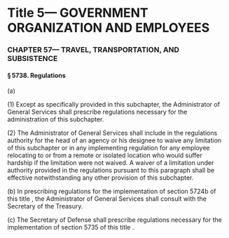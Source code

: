 
# Title 5— GOVERNMENT ORGANIZATION AND EMPLOYEES
### CHAPTER 57— TRAVEL, TRANSPORTATION, AND SUBSISTENCE
#### § 5738. Regulations

(a)

(1) Except as specifically provided in this subchapter, the Administrator of General Services shall prescribe regulations necessary for the administration of this subchapter.

(2) The Administrator of General Services shall include in the regulations authority for the head of an agency or his designee to waive any limitation of this subchapter or in any implementing regulation for any employee relocating to or from a remote or isolated location who would suffer hardship if the limitation were not waived. A waiver of a limitation under authority provided in the regulations pursuant to this paragraph shall be effective notwithstanding any other provision of this subchapter.

(b) In prescribing regulations for the implementation of section 5724b of this title , the Administrator of General Services shall consult with the Secretary of the Treasury.

(c) The Secretary of Defense shall prescribe regulations necessary for the implementation of section 5735 of this title .
